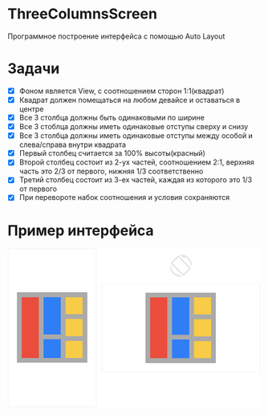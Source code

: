 # ThreeColumnsScreen
Программное построение интерфейса с помощью Auto Layout

# Задачи
- [X] Фоном является View, с соотношением сторон 1:1(квадрат)
- [X] Квадрат должен помещаться на любом девайсе и оставаться в центре
- [X] Все 3 столбца должны быть одинаковыми по ширине
- [X] Все 3 стоблца должны иметь одинаковые отступы сверху и снизу
- [X] Все 3 столбца должны иметь одинаковые отступы между особой и слева/справа внутри квадрата
- [X] Первый столбец считается за 100% высоты(красный)
- [X] Второй столбец состоит из 2-ух частей, соотношением 2:1, верхняя часть это 2/3 от первого, нижняя 1/3 соответственно
- [X] Третий столбец состоит из 3-ех частей, каждая из которого это 1/3 от первого
- [X] При перевороте набок соотношения и условия сохраняются

# Пример интерфейса
![Preview app](https://github.com/mnazirov/ThreeColumnsScreen/blob/83bad99f1b4771872d9a3665df9a5aec33f9178b/Source/preview_screen.png)

